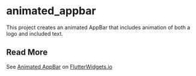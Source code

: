 # animated_appbar

This project creates an animated AppBar that includes animation of both a logo and included text.

## Read More

See [Animated AppBar]() on [FlutterWidgets.io](https://flutterwidgets.io)

